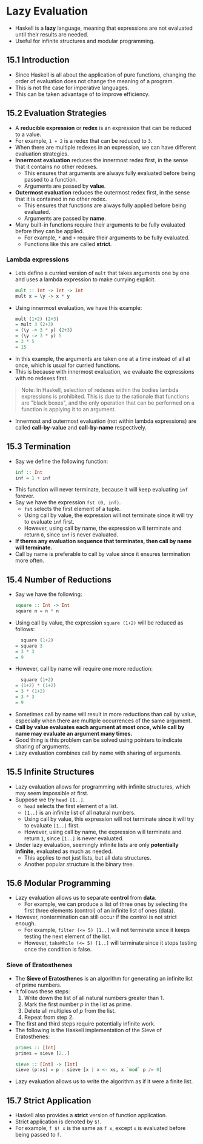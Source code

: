 # Lazy Evaluation
- Haskell is a **lazy** language, meaning that expressions are not evaluated until their results are needed.
- Useful for infinite structures and modular programming.

## 15.1 Introduction
- Since Haskell is all about the application of pure functions, changing the order of evaluation does not change the meaning of a program.
- This is not the case for imperative languages.
- This can be taken advantage of to improve efficiency.

## 15.2 Evaluation Strategies
- A **reducible expression** or **redex** is an expression that can be reduced to a value.
- For example, `1 + 2` is a redex that can be reduced to `3`.
- When there are multiple redexes in an expression, we can have different evaluation strategies.
- **Innermost evaluation** reduces the innermost redex first, in the sense that it contains no other redexes.
    - This ensures that arguments are always fully evaluated before being passed to a function.
    - Arguments are passed by **value**.
- **Outermost evaluation** reduces the outermost redex first, in the sense that it is contained in no other redex.
    - This ensures that functions are always fully applied before being evaluated.
    - Arguments are passed by **name**.
- Many built-in functions require their arguments to be fully evaluated before they can be applied.
    - For example, `*` and `+` require their arguments to be fully evaluated.
    - Functions like this are called **strict**.

### Lambda expressions
- Lets define a curried version of `mult` that takes arguments one by one and uses a lambda expression to make currying explicit.
    ```haskell
    mult :: Int -> Int -> Int
    mult x = \y -> x * y
    ```
- Using innermost evaluation, we have this example:
    ```haskell
    mult (1+2) (2+3)
    = mult 3 (2+3)
    = (\y -> 3 * y) (2+3)
    = (\y -> 3 * y) 5
    = 3 * 5
    = 15
    ```
- In this example, the arguments are taken one at a time instead of all at once, which is usual for curried functions.
- This is because with innermost evaluation, we evaluate the expressions with no redexes first.
> Note: In Haskell, selection of redexes within the bodies lambda expressions is prohibited. This is due to the rationale that functions are "black boxes", and the only operation that can be performed on a function is applying it to an argument.
- Innermost and outermost evaluation (not within lambda expressions) are called **call-by-value** and **call-by-name** respectively.

## 15.3 Termination
- Say we define the following function:
    ```haskell
    inf :: Int
    inf = 1 + inf
    ```
- This function will never terminate, because it will keep evaluating `inf` forever.
- Say we have the expression `fst (0, inf)`.
    - `fst` selects the first element of a tuple.
    - Using call by value, the expression will not terminate since it will try to evaluate `inf` first.
    - However, using call by name, the expression will terminate and return `0`, since `inf` is never evaluated.
- **If theres any evaluation sequence that terminates, then call by name will terminate.**
- Call by name is preferable to call by value since it ensures termination more often.

## 15.4 Number of Reductions
- Say we have the following:
    ```haskell
    square :: Int -> Int
    square n = n * n
    ```
- Using call by value, the expression `square (1+2)` will be reduced as follows:
    ```haskell
      square (1+2)
    = square 3
    = 3 * 3
    = 9
    ```
- However, call by name will require one more reduction:
    ```haskell
      square (1+2)
    = (1+2) * (1+2)
    = 3 * (1+2)
    = 3 * 3
    = 9
    ```
- Sometimes call by name will result in more reductions than call by value, especially when there are multiple occurrences of the same argument.
- **Call by value evaluates each argument at most once, while call by name may evaluate an argument many times.**
- Good thing is this problem can be solved using pointers to indicate sharing of arguments.
- Lazy evaluation combines call by name with sharing of arguments.

## 15.5 Infinite Structures
- Lazy evaluation allows for programming with infinite structures, which may seem impossible at first.
- Suppose we try `head [1..]`.
    - `head` selects the first element of a list.
    - `[1..]` is an infinite list of all natural numbers.
    - Using call by value, this expression will not terminate since it will try to evaluate `[1..]` first.
    - However, using call by name, the expression will terminate and return `1`, since `[1..]` is never evaluated.
- Under lazy evaluation, seemingly infinite lists are only **potentially infinite**, evaluated as much as needed.
    - This applies to not just lists, but all data structures.
    - Another popular structure is the binary tree.

## 15.6 Modular Programming
- Lazy evaluation allows us to separate **control** from **data**.
    - For example, we can produce a list of three ones by selecting the first three elements (control) of an infinite list of ones (data).
- However, nontermination can still occur if the control is not strict enough.
    - For example, `filter (<= 5) [1..]` will not terminate since it keeps testing the next element of the list.
    - However, `takeWhile (<= 5) [1..]` will terminate since it stops testing once the condition is false.

### Sieve of Eratosthenes
- The **Sieve of Eratosthenes** is an algorithm for generating an infinite list of prime numbers.
- It follows these steps:
    1. Write down the list of all natural numbers greater than 1.
    2. Mark the first number $p$ in the list as prime.
    3. Delete all multiples of $p$ from the list.
    4. Repeat from step 2.
- The first and third steps require potentially infinite work.
- The following is the Haskell implementation of the Sieve of Eratosthenes:
    ```haskell
    primes :: [Int]
    primes = sieve [2..]

    sieve :: [Int] -> [Int]
    sieve (p:xs) = p : sieve [x | x <- xs, x `mod` p /= 0]
    ```
- Lazy evaluation allows us to write the algorithm as if it were a finite list.

## 15.7 Strict Application
- Haskell also provides a **strict** version of function application.
- Strict application is denoted by `$!`.
- For example, `f $! x` is the same as `f x`, except `x` is evaluated before being passed to `f`.